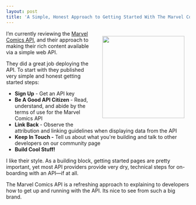 ```yaml
---
layout: post
title: 'A Simple, Honest Approach to Getting Started With The Marvel Comics API'
---
```

<p><a href="http://developer.marvel.com/" target="_blank"><img style="padding: 15px;" src="https://s3.amazonaws.com/kinlane-productions/api-evangelist/marvel-comics/marvel-avengers-logo.jpg" alt="" width="225" align="right" /></a></p>
<p>I&rsquo;m currently reviewing the <a href="http://developer.marvel.com/">Marvel Comics API</a>, and their approach to making their rich content available via a simple web API.</p>
<p>They did a great job deploying the API. To start with they published very simple and honest getting started steps:</p>
<ul class="mainlist">
<li><strong>Sign Up</strong> - Get an API key</li>
<li><strong>Be A Good API Citizen </strong>- Read, understand, and abide by the terms of use for the Marvel Comics API</li>
<li><strong>Link Back </strong>- Observe the attribution and linking guidelines when displaying data from the API</li>
<li><strong>Keep In Touch -</strong> Tell us about what you're building and talk to other developers on our community page</li>
<li><strong>Build Cool Stuff!</strong></li>
</ul>
<p>I like their style. As a building block, getting started pages are pretty important, yet most API providers provide very dry, technical steps for on-boarding with an API&mdash;if at all.</p>
<p>The Marvel Comics API is a refreshing approach to explaining to developers how to get up and running with the API. Its nice to see from such a big brand.</p>